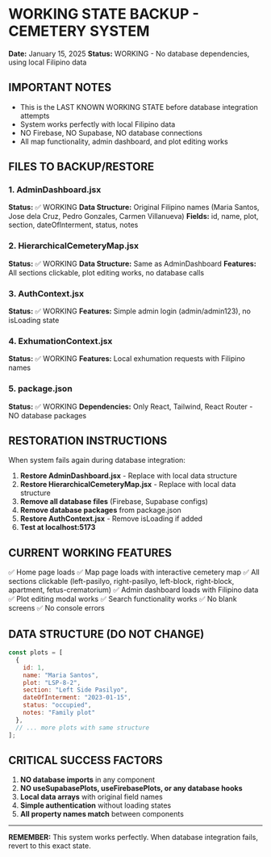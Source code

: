 # WORKING STATE BACKUP - CEMETERY SYSTEM

**Date:** January 15, 2025
**Status:** WORKING - No database dependencies, using local Filipino data

## IMPORTANT NOTES
- This is the LAST KNOWN WORKING STATE before database integration attempts
- System works perfectly with local Filipino data
- NO Firebase, NO Supabase, NO database connections
- All map functionality, admin dashboard, and plot editing works

## FILES TO BACKUP/RESTORE

### 1. AdminDashboard.jsx
**Status:** ✅ WORKING
**Data Structure:** Original Filipino names (Maria Santos, Jose dela Cruz, Pedro Gonzales, Carmen Villanueva)
**Fields:** id, name, plot, section, dateOfInterment, status, notes

### 2. HierarchicalCemeteryMap.jsx  
**Status:** ✅ WORKING
**Data Structure:** Same as AdminDashboard
**Features:** All sections clickable, plot editing works, no database calls

### 3. AuthContext.jsx
**Status:** ✅ WORKING
**Features:** Simple admin login (admin/admin123), no isLoading state

### 4. ExhumationContext.jsx
**Status:** ✅ WORKING
**Features:** Local exhumation requests with Filipino names

### 5. package.json
**Status:** ✅ WORKING
**Dependencies:** Only React, Tailwind, React Router - NO database packages

## RESTORATION INSTRUCTIONS

When system fails again during database integration:

1. **Restore AdminDashboard.jsx** - Replace with local data structure
2. **Restore HierarchicalCemeteryMap.jsx** - Replace with local data structure  
3. **Remove all database files** (Firebase, Supabase configs)
4. **Remove database packages** from package.json
5. **Restore AuthContext.jsx** - Remove isLoading if added
6. **Test at localhost:5173**

## CURRENT WORKING FEATURES

✅ Home page loads
✅ Map page loads with interactive cemetery map
✅ All sections clickable (left-pasilyo, right-pasilyo, left-block, right-block, apartment, fetus-crematorium)
✅ Admin dashboard loads with Filipino data
✅ Plot editing modal works
✅ Search functionality works
✅ No blank screens
✅ No console errors

## DATA STRUCTURE (DO NOT CHANGE)

```javascript
const plots = [
  {
    id: 1,
    name: "Maria Santos",
    plot: "LSP-8-2", 
    section: "Left Side Pasilyo",
    dateOfInterment: "2023-01-15",
    status: "occupied",
    notes: "Family plot"
  },
  // ... more plots with same structure
];
```

## CRITICAL SUCCESS FACTORS

1. **NO database imports** in any component
2. **NO useSupabasePlots, useFirebasePlots, or any database hooks**
3. **Local data arrays** with original field names
4. **Simple authentication** without loading states
5. **All property names match** between components

---

**REMEMBER:** This system works perfectly. When database integration fails, revert to this exact state.



